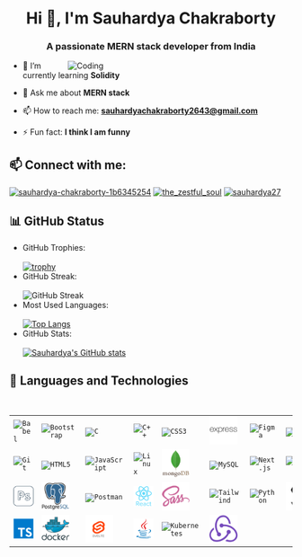 <h1 align="center">Hi 👋, I'm Sauhardya Chakraborty</h1>
<h3 align="center">A passionate MERN stack developer from India</h3>
<img align="right" alt="Coding" width="400" src="https://cdn.dribbble.com/users/5690231/screenshots/16191500/media/4fbd0ec22f13a3521bb37cc5fe8b1cb3.gif" />

- 🌱 I’m currently learning **Solidity**

- 💬 Ask me about **MERN stack**

- 📫 How to reach me: **sauhardyachakraborty2643@gmail.com**

- ⚡ Fun fact: **I think I am funny**

## 📫 Connect with me:
<p align="left">
<a href="https://linkedin.com/in/sauhardya-chakraborty-1b6345254" target="blank"><img align="center" src="https://raw.githubusercontent.com/rahuldkjain/github-profile-readme-generator/master/src/images/icons/Social/linked-in-alt.svg" alt="sauhardya-chakraborty-1b6345254" height="30" width="40" /></a>
<a href="https://instagram.com/the_zestful_soul" target="blank"><img align="center" src="https://raw.githubusercontent.com/rahuldkjain/github-profile-readme-generator/master/src/images/icons/Social/instagram.svg" alt="the_zestful_soul" height="30" width="40" /></a>
<a href="https://www.leetcode.com/sauhardya27" target="blank"><img align="center" src="https://raw.githubusercontent.com/rahuldkjain/github-profile-readme-generator/master/src/images/icons/Social/leet-code.svg" alt="sauhardya27" height="30" width="40" /></a>
</p>

## 📊 GitHub Status
- GitHub Trophies: <br> <br> [![trophy](https://github-profile-trophy.vercel.app/?username=Sauhardya27&theme=juicyfresh)](https://github.com/Sauhardya27/github-profile-trophy)
- GitHub Streak: <br> <br> ![GitHub Streak](https://streak-stats.demolab.com?user=sauhardya27&theme=shadow-purple&border_radius=4.8)
- Most Used Languages: <br> <br> [![Top Langs](https://github-readme-stats.vercel.app/api/top-langs?username=sauhardya27&show_icons=true&locale=en&layout=compact&theme=radical)](https://github.com/sauhardya27/github-readme-stats)
- GitHub Stats: <br> <br> [![Sauhardya's GitHub stats](https://github-readme-stats.vercel.app/api?username=sauhardya27&show_icons=true&locale=en&theme=tokyonight)](https://github.com/sauhardya27/github-readme-stats)


## 💬 Languages and Technologies
<br>
<div align="center">
	<table>
		<tr>
			<td><code><img width="50" src="https://www.vectorlogo.zone/logos/babeljs/babeljs-icon.svg" alt="Babel" title="Babel"/></code></td>
			<td><code><img width="50" src="https://user-images.githubusercontent.com/25181517/183898054-b3d693d4-dafb-4808-a509-bab54cf5de34.png" alt="Bootstrap" title="Bootstrap"/></code></td>
			<td><code><img width="50" src="https://user-images.githubusercontent.com/25181517/192106070-46255bcf-65e6-4c6b-a296-bf8d0d8fb2a7.png" alt="C" title="C"/></code></td>
			<td><code><img width="50" src="https://user-images.githubusercontent.com/25181517/192106073-90fffafe-3562-4ff9-a37e-c77a2da0ff58.png" alt="C++" title="C++"/></code></td>
			<td><code><img width="50" src="https://user-images.githubusercontent.com/25181517/183898674-75a4a1b1-f960-4ea9-abcb-637170a00a75.png" alt="CSS3" title="CSS3"/></code></td>
			<td><code><img width="50" src="https://raw.githubusercontent.com/devicons/devicon/master/icons/express/express-original-wordmark.svg" alt="Express" title="Express"/></code></td>
			<td><code><img width="50" src="https://user-images.githubusercontent.com/25181517/189715289-df3ee512-6eca-463f-a0f4-c10d94a06b2f.png" alt="Figma" title="Figma"/></code></td>
			<td><code><img width="50" src="https://user-images.githubusercontent.com/25181517/183911547-990692bc-8411-4878-99a0-43506cdb69cf.png" alt="GCP" title="GCP"/></code></td>
		</tr>
		<tr>
			<td><code><img width="50" src="https://user-images.githubusercontent.com/25181517/192108372-f71d70ac-7ae6-4c0d-8395-51d8870c2ef0.png" alt="Git" title="Git"/></code></td>
			<td><code><img width="50" src="https://user-images.githubusercontent.com/25181517/192158954-f88b5814-d510-4564-b285-dff7d6400dad.png" alt="HTML5" title="HTML5"/></code></td>
			<td><code><img width="50" src="https://user-images.githubusercontent.com/25181517/117447155-6a868a00-af3d-11eb-9cfe-245df15c9f3f.png" alt="JavaScript" title="JavaScript"/></code></td>
			<td><code><img width="50" src="https://user-images.githubusercontent.com/25181517/186884153-99edc188-e4aa-4c84-91b0-e2df260ebc33.png" alt="Linux" title="Linux"/></code></td>
			<td><code><img width="50" src="https://raw.githubusercontent.com/devicons/devicon/master/icons/mongodb/mongodb-original-wordmark.svg" alt="MongoDB" title="MongoDB"/></code></td>
			<td><code><img width="50" src="https://user-images.githubusercontent.com/25181517/183896128-ec99105a-ec1a-4d85-b08b-1aa1620b2046.png" alt="MySQL" title="MySQL"/></code></td>
			<td><code><img width="50" src="https://cdn.worldvectorlogo.com/logos/nextjs-2.svg" alt="Next.js" title="Next.js"/></code></td>
			<td><code><img width="50" src="https://user-images.githubusercontent.com/25181517/183568594-85e280a7-0d7e-4d1a-9028-c8c2209e073c.png" alt="Node.js" title="Node.js"/></code></td>
		</tr>
		<tr>
			<td><code><img width="50" src="https://raw.githubusercontent.com/devicons/devicon/master/icons/photoshop/photoshop-line.svg" alt="Photoshop" title="Photoshop"/></code></td>
			<td><code><img width="50" src="https://raw.githubusercontent.com/devicons/devicon/master/icons/postgresql/postgresql-original-wordmark.svg" alt="PostgreSQL" title="PostgreSQL"/></code></td>
			<td><code><img width="50" src="https://www.vectorlogo.zone/logos/getpostman/getpostman-icon.svg" alt="Postman" title="Postman"/></code></td>
			<td><code><img width="50" src="https://raw.githubusercontent.com/devicons/devicon/master/icons/react/react-original-wordmark.svg" alt="React" title="React"/></code></td>
			<td><code><img width="50" src="https://raw.githubusercontent.com/devicons/devicon/master/icons/sass/sass-original.svg" alt="Sass" title="Sass"/></code></td>
			<td><code><img width="50" src="https://www.vectorlogo.zone/logos/tailwindcss/tailwindcss-icon.svg" alt="Tailwind" title="Tailwind"/></code></td>
			<td><code><img width="50" src="https://user-images.githubusercontent.com/25181517/183423507-c056a6f9-1ba8-4312-a350-19bcbc5a8697.png" alt="Python" title="Python"/></code></td>
			<td><code><img width="50" src="https://raw.githubusercontent.com/devicons/devicon/master/icons/solidity/solidity-original.svg" alt="Solidity" title="Solidity"/></code></td>
		</tr>
		<tr>
			<td><code><img width="50" src="https://raw.githubusercontent.com/devicons/devicon/master/icons/typescript/typescript-original.svg" alt="TypeScript" title="TypeScript"/></code></td>
			<td><code><img width="50" src="https://raw.githubusercontent.com/devicons/devicon/master/icons/docker/docker-original-wordmark.svg" alt="Docker" title="Docker"/></code></td>
			<td><code><img width="50" src="https://raw.githubusercontent.com/devicons/devicon/master/icons/svelte/svelte-original-wordmark.svg" alt="Svelte" title="Svelte"/></code></td>
			<td><code><img width="50" src="https://raw.githubusercontent.com/devicons/devicon/master/icons/java/java-original.svg" alt="Java" title="Java"/></code></td>
			<td><code><img width="50" src="https://www.vectorlogo.zone/logos/kubernetes/kubernetes-icon.svg" alt="Kubernetes" title="Kubernetes"/></code></td>
			<td><code><img width="50" src="https://raw.githubusercontent.com/devicons/devicon/master/icons/redux/redux-original.svg" alt="Redux" title="Redux"/></code></td>
		</tr>
	</table>
</div>

